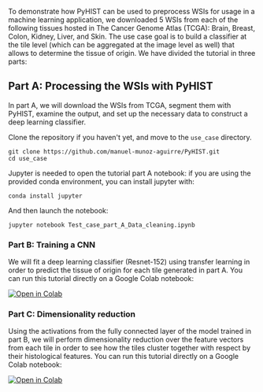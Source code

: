To demonstrate how PyHIST can be used to preprocess WSIs for usage in a machine learning application, we downloaded 5 WSIs from each of the following tissues hosted in The Cancer Genome Atlas (TCGA): Brain, Breast, Colon, Kidney, Liver, and Skin. The use case goal is to build a classifier at the tile level (which can be aggregated at the image level as well) that allows to determine the tissue of origin. We have divided the tutorial in three parts:

## Part A: Processing the WSIs with PyHIST
In part A, we will download the WSIs from TCGA, segment them with PyHIST, examine the output, and set up the necessary data to construct a deep learning classifier.

Clone the repository if you haven't yet, and move to the `use_case` directory.
```
git clone https://github.com/manuel-munoz-aguirre/PyHIST.git
cd use_case
```

Jupyter is needed to open the tutorial part A notebook: if you are using the provided conda environment, you can install jupyter with:
```
conda install jupyter
```

And then launch the notebook:
```
jupyter notebook Test_case_part_A_Data_cleaning.ipynb
```

### Part B: Training a CNN
We will fit a deep learning classifier (Resnet-152) using transfer learning in order to predict the tissue of origin for each tile generated in part A. You can run this tutorial directly on a Google Colab notebook:

[![Open in Colab](https://colab.research.google.com/assets/colab-badge.svg)](https://colab.research.google.com/drive/1d5HmAYTod6Zk-hxL0tum2JwfTGRpz8rH)


### Part C: Dimensionality reduction
Using the activations from the fully connected layer of the model trained in part B, we will perform dimensionality reduction over the feature vectors from each tile in order to see how the tiles cluster together with respect by their histological features. You can run this tutorial directly on a Google Colab notebook:

[![Open in Colab](https://colab.research.google.com/assets/colab-badge.svg)](https://colab.research.google.com/drive/1Q4HAU98gxg32okcUBU4C-Qb6g33ySuCH)

